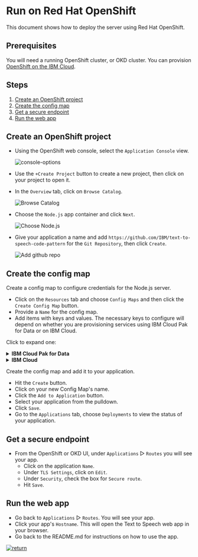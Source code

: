 # Run on Red Hat OpenShift

This document shows how to deploy the server using Red Hat OpenShift.

## Prerequisites

You will need a running OpenShift cluster, or OKD cluster. You can provision [OpenShift on the IBM Cloud](https://cloud.ibm.com/kubernetes/catalog/openshiftcluster).

## Steps

1. [Create an OpenShift project](#create-an-openshift-project)
1. [Create the config map](#create-the-config-map)
1. [Get a secure endpoint](#get-a-secure-endpoint)
1. [Run the web app](#run-the-web-app)

## Create an OpenShift project

* Using the OpenShift web console, select the `Application Console` view.

  ![console-options](https://raw.githubusercontent.com/IBM/pattern-utils/master/openshift/openshift-app-console-option.png)

* Use the `+Create Project` button to create a new project, then click on your project to open it.

* In the `Overview` tab, click on `Browse Catalog`.

  ![Browse Catalog](https://raw.githubusercontent.com/IBM/pattern-utils/master/openshift/openshift-browse-catalog.png)

* Choose the `Node.js` app container and click `Next`.

  ![Choose Node.js](https://raw.githubusercontent.com/IBM/pattern-utils/master/openshift/openshift-choose-nodejs.png)

* Give your application a name and add `https://github.com/IBM/text-to-speech-code-pattern` for the `Git Repository`, then click `Create`.

  ![Add github repo](https://raw.githubusercontent.com/IBM/pattern-utils/master/openshift/openshift-add-github-repo.png)

## Create the config map

Create a config map to configure credentials for the Node.js server.

* Click on the `Resources` tab and choose `Config Maps` and then click the `Create Config Map` button.
* Provide a `Name` for the config map.
* Add items with keys and values. The necessary keys to configure will depend on whether you are provisioning services using IBM Cloud Pak for Data or on IBM Cloud.

Click to expand one:

<details><summary><b>IBM Cloud Pak for Data</b></summary>
<p>

For the Text to Speech service, the following settings are needed:

* Set <b>TEXT_TO_SPEECH_AUTH_TYPE</b> to <b>cp4d</b>
* Provide the <b>TEXT_TO_SPEECH_URL</b>, <b>TEXT_TO_SPEECH_USERNAME</b> and <b>TEXT_TO_SPEECH_PASSWORD</b> for the user added to this service instance.
* For the <b>TEXT_TO_SPEECH_AUTH_URL</b> use the base fragment of your URL including the host and port. <i>I.e. https://{cpd_cluster_host}{:port}</i>.
* If your CPD installation is using a self-signed certificate, you need to disable SSL verification with <b>both</b> <b>TEXT_TO_SPEECH_DISABLE_SSL</b> and <b>TEXT_TO_SPEECH_AUTH_DISABLE_SSL</b> set to true. You might also need to use browser-specific steps to ignore certificate errors (try browsing to the AUTH_URL). Disable SSL only if absolutely necessary, and take steps to enable SSL as soon as possible.

  | Key | Value |
  | --- | --- |
  | TEXT_TO_SPEECH_AUTH_TYPE | cp4d |
  | TEXT_TO_SPEECH_URL | https://{cpd_cluster_host}{:port}/text-to-speech/{release}/instances/{instance_id}/api |
  | TEXT_TO_SPEECH_AUTH_URL | https://{cpd_cluster_host}{:port} |
  | TEXT_TO_SPEECH_USERNAME | <add_text-to-speech_username> |
  | TEXT_TO_SPEECH_PASSWORD | <add_text-to-speech_password> |
  | TEXT_TO_SPEECH_AUTH_SSL | true or false |
  | TEXT_TO_SPEECH_AUTH_DISABLE_SSL | true or false |
  | PORT | 8080 |

</p>
</details>

<details><summary><b>IBM Cloud</b></summary>
<p>

For the Text to Speech service, the following settings are needed:

* Set <b>TEXT_TO_SPEECH_AUTH_TYPE</b> to <b>iam</b>
* Provide the <b>TEXT_TO_SPEECH_URL</b> and <b>TEXT_TO_SPEECH_APIKEY</b> collected when you created the services.

  | Key | Value |
  | --- | --- |
  | TEXT_TO_SPEECH_AUTH_TYPE | iam |
  | TEXT_TO_SPEECH_APIKEY | <add_text-to-speech_apikey> |
  | TEXT_TO_SPEECH_URL | <add_text-to-speech_url> |
  | PORT | 8080 |

</p>
</details>

Create the config map and add it to your application.

* Hit the `Create` button.
* Click on your new Config Map's name.
* Click the `Add to Application` button.
* Select your application from the pulldown.
* Click `Save`.
* Go to the `Applications` tab, choose `Deployments` to view the status of your application.

## Get a secure endpoint

* From the OpenShift or OKD UI, under `Applications` ▷ `Routes` you will see your app.
  * Click on the application `Name`.
  * Under `TLS Settings`, click on `Edit`.
  * Under `Security`, check the box for `Secure route`.
  * Hit `Save`.

## Run the web app

* Go back to `Applications` ▷ `Routes`. You will see your app.
* Click your app's `Hostname`. This will open the Text to Speech web app in your browser.
* Go back to the README.md for instructions on how to use the app.

[![return](https://raw.githubusercontent.com/IBM/pattern-utils/master/deploy-buttons/return.png)](../../README.md#3-use-the-web-app)
